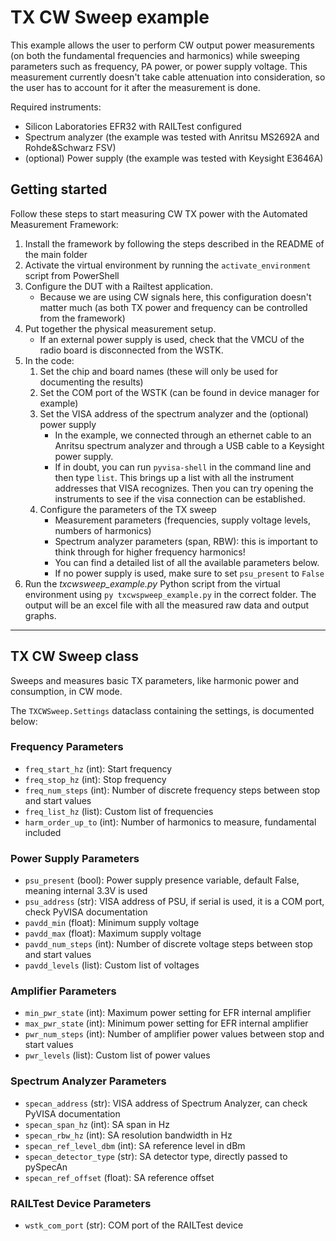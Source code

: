 # TX CW Sweep example

This example allows the user to perform CW output power measurements (on both the fundamental frequencies and harmonics) while sweeping parameters such as frequency, PA power, or power supply voltage.  This measurement currently doesn't take cable attenuation into consideration, so the user has to account for it after the measurement is done.

Required instruments: 

- Silicon Laboratories EFR32 with RAILTest configured
- Spectrum analyzer (the example was tested with Anritsu MS2692A and Rohde&Schwarz FSV)
- (optional) Power supply (the example was tested with Keysight E3646A)

## Getting started

Follow these steps to start measuring CW TX power with the Automated Measurement Framework:

1. Install the framework by following the steps described in the README of the main folder
2. Activate the virtual environment by running the `activate_environment` script from PowerShell
3. Configure the DUT with a Railtest application. 
   - Because we are using CW signals here, this configuration doesn't matter much (as both TX power and frequency can be controlled from the framework)
4. Put together the physical measurement setup. 
   - If an external power supply is used, check that the VMCU of the radio board is disconnected from the WSTK.
5. In the code: 
   1. Set the chip and board names (these will only be used for documenting the results)
   2. Set the COM port of the WSTK (can be found in device manager for example)
   3. Set the VISA address of the spectrum analyzer and the (optional) power supply
      - In the example, we connected through an ethernet cable to an Anritsu spectrum analyzer and through a USB cable to a Keysight power supply.
      - If in doubt, you can run `pyvisa-shell` in the command line and then type `list`. This brings up a list with all the instrument addresses that VISA recognizes. Then you can try opening the instruments to see if the visa connection can be established.
   4. Configure the parameters of the TX sweep
      - Measurement parameters (frequencies, supply voltage levels, numbers of harmonics)
      - Spectrum analyzer parameters (span, RBW): this is important to think through for higher frequency harmonics!
      - You can find a detailed list of all the available parameters below.
      - If no power supply is used, make sure to set `psu_present` to `False`
6. Run the *txcwsweep_example.py* Python script from the virtual environment using `py txcwspweep_example.py` in the correct folder. The output will be an excel file with all the measured raw data and output graphs.


---

## TX CW Sweep class

Sweeps and measures basic TX parameters, like harmonic power and consumption, in CW mode.



The `TXCWSweep.Settings` dataclass containing the settings, is documented below:

### Frequency Parameters

- `freq_start_hz` (int): Start frequency
- `freq_stop_hz` (int): Stop frequency
- `freq_num_steps` (int): Number of discrete frequency steps between stop and start values
- `freq_list_hz` (list): Custom list of frequencies
- `harm_order_up_to` (int): Number of harmonics to measure, fundamental included

### Power Supply Parameters

- `psu_present` (bool): Power supply presence variable, default False, meaning internal 3.3V is used
- `psu_address` (str): VISA address of PSU, if serial is used, it is a COM port, check PyVISA documentation
- `pavdd_min` (float): Minimum supply voltage
- `pavdd_max` (float): Maximum supply voltage
- `pavdd_num_steps` (int): Number of discrete voltage steps between stop and start values
- `pavdd_levels` (list): Custom list of voltages

### Amplifier Parameters

- `min_pwr_state` (int): Maximum power setting for EFR internal amplifier
- `max_pwr_state` (int): Minimum power setting for EFR internal amplifier
- `pwr_num_steps` (int): Number of amplifier power values between stop and start values
- `pwr_levels` (list): Custom list of power values

### Spectrum Analyzer Parameters

- `specan_address` (str): VISA address of Spectrum Analyzer, can check PyVISA documentation
- `specan_span_hz` (int): SA span in Hz
- `specan_rbw_hz` (int): SA resolution bandwidth in Hz
- `specan_ref_level_dbm` (int): SA reference level in dBm
- `specan_detector_type` (str): SA detector type, directly passed to pySpecAn
- `specan_ref_offset` (float): SA reference offset

### RAILTest Device Parameters

- `wstk_com_port` (str): COM port of the RAILTest device
